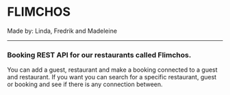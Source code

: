 # FLIMCHOS
Made by: Linda, Fredrik and Madeleine

----------------

### Booking REST API for our restaurants called Flimchos.
You can add a guest, restaurant and make a booking connected to a guest and restaurant. If you want you can search
for a specific restaurant, guest or booking and see if there is any connection between.